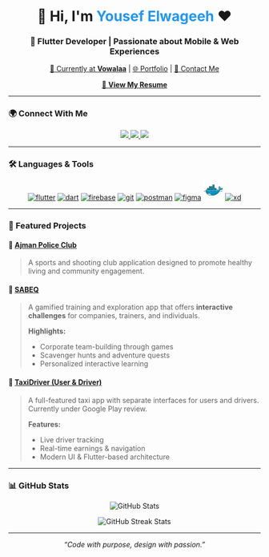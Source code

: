 <!-- Modern GitHub Profile README for Yousef Elwageeh -->

<h1 align="center">👋 Hi, I'm <span style="color:#2196F3;">Yousef Elwageeh</span> ❤️</h1>
<h3 align="center">🚀 Flutter Developer | Passionate about Mobile & Web Experiences</h3>

<p align="center">
  <a href="https://www.vowalaa.com/" target="_blank">💼 Currently at <b>Vowalaa</b></a> |
  <a href="https://yousefelwageeh.github.io" target="_blank">🌐 Portfolio</a> |
  <a href="mailto:alwgeh26@gmail.com">📧 Contact Me</a>
</p>

<p align="center">
  <a href="https://drive.google.com/file/d/1AIv9Oy0695rCxpYkZkMeG66wHSJ4a6PZ/view?usp=sharing" target="_blank">
    🧾 <b>View My Resume</b>
  </a>
</p>

---

### 🌍 Connect With Me
<p align="center">
  <a href="https://www.linkedin.com/in/yousef-elwageeh/" target="_blank">
    <img src="https://img.shields.io/badge/LinkedIn-0077B5?style=for-the-badge&logo=linkedin&logoColor=white"/>
  </a>
  <a href="https://www.facebook.com/profile.php?id=100009439773463" target="_blank">
    <img src="https://img.shields.io/badge/Facebook-1877F2?style=for-the-badge&logo=facebook&logoColor=white"/>
  </a>
  <a href="mailto:alwgeh26@gmail.com">
    <img src="https://img.shields.io/badge/Gmail-D14836?style=for-the-badge&logo=gmail&logoColor=white"/>
  </a>
</p>

---

### 🛠️ Languages & Tools

<p align="center">
  <a href="https://flutter.dev" target="_blank"><img src="https://www.vectorlogo.zone/logos/flutterio/flutterio-icon.svg" alt="flutter" width="40" height="40"/></a>
  <a href="https://dart.dev" target="_blank"><img src="https://www.vectorlogo.zone/logos/dartlang/dartlang-icon.svg" alt="dart" width="40" height="40"/></a>
  <a href="https://firebase.google.com/" target="_blank"><img src="https://www.vectorlogo.zone/logos/firebase/firebase-icon.svg" alt="firebase" width="40" height="40"/></a>
  <a href="https://git-scm.com/" target="_blank"><img src="https://www.vectorlogo.zone/logos/git-scm/git-scm-icon.svg" alt="git" width="40" height="40"/></a>
  <a href="https://postman.com" target="_blank"><img src="https://www.vectorlogo.zone/logos/getpostman/getpostman-icon.svg" alt="postman" width="40" height="40"/></a>
  <a href="https://www.figma.com/" target="_blank"><img src="https://www.vectorlogo.zone/logos/figma/figma-icon.svg" alt="figma" width="40" height="40"/></a>
  <a href="https://www.docker.com/" target="_blank"><img src="https://raw.githubusercontent.com/devicons/devicon/master/icons/docker/docker-original.svg" alt="docker" width="40" height="40"/></a>
  <a href="https://www.adobe.com/products/xd.html" target="_blank"><img src="https://cdn.worldvectorlogo.com/logos/adobe-xd.svg" alt="xd" width="40" height="40"/></a>
</p>

---

### 🚀 Featured Projects

#### 🎯 [Ajman Police Club](https://play.google.com/store/apps/details?id=com.vowalaa.ajman_app)
> A sports and shooting club application designed to promote healthy living and community engagement.

#### 🧩 [SABEQ](https://play.google.com/store/search?q=sabeq&c=apps&hl=en)
> A gamified training and exploration app that offers **interactive challenges** for companies, trainers, and individuals.
> 
> **Highlights:**
> - Corporate team-building through games  
> - Scavenger hunts and adventure quests  
> - Personalized interactive learning

#### 🚖 [TaxiDriver (User & Driver)](https://youtu.be/C7VtIwnSvhI)
> A full-featured taxi app with separate interfaces for users and drivers.  
> Currently under Google Play review.  
> 
> **Features:**
> - Live driver tracking  
> - Real-time earnings & navigation  
> - Modern UI & Flutter-based architecture

---

### 📊 GitHub Stats

<p align="center">
  <img src="https://github-readme-stats.vercel.app/api?username=yousefelwageeh&show_icons=true&theme=tokyonight" alt="GitHub Stats"/>
</p>

<p align="center">
  <img src="https://github-readme-streak-stats.herokuapp.com/?user=yousefelwageeh&theme=tokyonight" alt="GitHub Streak Stats"/>
</p>

---

<p align="center">
  <i>“Code with purpose, design with passion.”</i>
</p>
